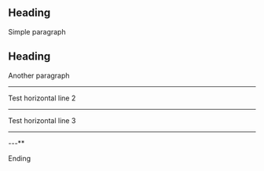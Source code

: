 ## Heading
Simple paragraph

Heading
---

Another paragraph

---

Test horizontal line 2

****

Test horizontal line 3

_____

---**

Ending
